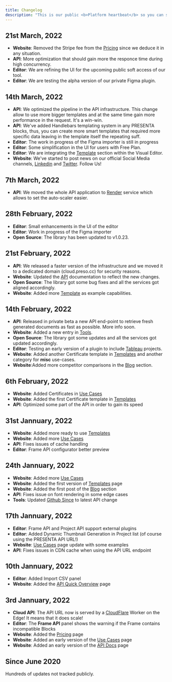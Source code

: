 ```yaml
---
title: Changelog
description: "This is our public <b>Platform heartbeat</b> so you can see what's going on as well as our commitment."
---
```



## 21st March, 2022

- **Website**: Removed the Stripe fee from the [Pricing](/pricing) since we deduce it in any situation.
- **API**: More optimization that should gain more the responce time during high concurrency.
- **Editor**: We are refining the UI for the upcoming public soft access of our tool.
- **Editor**: We are testing the alpha version of our private Figma plugin.




## 14th March, 2022

- **API**: We optimized the pipeline in the API infrastructure. This change allow to use more bigger templates and at the same time gain more performance in the request. It's a win-win.
- **API**: We've added Handlebars templating system in any PRESENTA blocks, thus, you can create more smart templates that required more specific data leaving in the template itself the repeating suff.
- **Editor**: The work in progress of the Figma importer is still in progress
- **Editor**: Some simplification in the UI for users with Free Plan.
- **Editor**: We are integrating the [Template](/templates) section within the Visual Editor.
- **Website**: We've started to post news on our official Social Media channels, [Linkedin](https://www.linkedin.com/company/presenta-platform) and [Twitter](https://twitter.com/presentaswbot). Follow Us!



## 7th March, 2022

- **API**: We moved the whole API application to [Render](https://render.com/) service which allows to set the auto-scaler easier.



## 28th February, 2022

- **Editor**: Small enhancements in the UI of the editor
- **Editor**: Work in progress of the Figma importer
- **Open Source**: The library has been updated to v1.0.23.



## 21st February, 2022

- **API**: We released a faster version of the infrastructure and we moved it to a dedicated domain (cloud.preso.cc) for security reasons.
- **Website**: Updated the [API](/api) documentation to reflect the new changes.
- **Open Source**: The library got some bug fixes and all the services got aligned accordingly.
- **Website**: Added more [Template](/templates) as example capabilities.





## 14th February, 2022

- **API**: Released in private beta a new API end-point to retrieve fresh generated documents as fast as possible. More info soon.
- **Website**: Added a new entry in [Tools](/tools/).
- **Open Source**: The library got some updates and all the services got updated accordingly.
- **Editor**: Testing an early version of a plugin to include [Tableau](https://www.tableau.com/) projects.
- **Website**: Added another Certificate template in [Templates](/templates/) and another category for **misc** use-cases.
- **Website**:Added more competitor comparisons in the [Blog](/blog/) section.




## 6th February, 2022

- **Website**: Added Certificates in [Use Cases](/use-cases/)
- **Website**: Added the first Certificate template in [Templates](/templates/)
- **API**: Optimized some part of the API in order to gain its speed



## 31st Jannuary, 2022

- **Website**: Added more ready to use [Templates](/templates/)
- **Website**: Added more [Use Cases](/use-cases/)
- **API**: Fixes issues of cache handling
- **Editor**: Frame API configurator better preview


## 24th Jannuary, 2022

- **Website**: Added more [Use Cases](/use-cases/)
- **Website**: Added the first version of [Templates](/templates/) page
- **Website**: Added the first post of the [Blog](/blog/) section
- **API**: Fixes issue on font rendering in some edge cases
- **Tools**: Updated [Github Since](https://github-since.presenta.cc/) to latest API change


## 17th Jannuary, 2022

- **Editor**: Frame API and Project API support external plugins
- **Editor**: Added Dynamic Thumbnail Generation in Project list (of course using the PRESENTA API URL!)
- **Website**: [Use Cases](/use-cases/) page update with some examples
- **API**: Fixes issues in CDN cache when using the API URL endpoint


## 10th Jannuary, 2022

- **Editor**: Added Import CSV panel
- **Website**: Added the [API Quick Overview](/api/) page


## 3rd Jannuary, 2022

- **Cloud API**: The API URL now is served by a [CloudFlare](https://www.cloudflare.com/) Worker on the Edge! It means that it does scale!
- **Editor**: The **Frame API** panel shows the warning if the Frame contains incompatible Blocks
- **Website**: Added the [Pricing](/pricing/) page
- **Website**: Added an early version of the [Use Cases](/use-cases/) page
- **Website**: Added an early version of the [API Docs](/docs/) page


## Since June 2020

Hundreds of updates not tracked publicly.